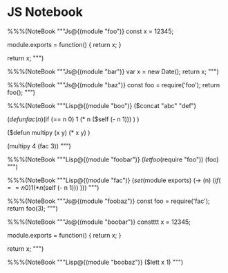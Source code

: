 # JS Notebook



%%%(NoteBook """Js@{(module "foo")}
const x = 12345;

module.exports = function() {
    return x;
}

return x;
""")



%%%(NoteBook """Js@{(module "bar")}
var x = new Date();
return x;
""")



%%%(NoteBook """Js@{(module "baz")}
const foo = require('foo');
return foo();
""")



%%%(NoteBook """Lisp@{(module "boo")}
($concat "abc" "def")

($defun fac (n)
    ($if (== n 0)
        1
        (* n ($self (- n 1))) ) )

($defun multipy (x y)
    (* x y) )

(multipy 4 (fac 3))
""")



%%%(NoteBook """Lisp@{(module "foobar")}
($let foo ($require "foo"))
(foo)
""")



%%%(NoteBook """Lisp@{(module "fac")}
($set ($module exports) (-> (n)
    ($if (== n 0)
        1
        (* n ($self (- n 1))) )))
""")



%%%(NoteBook """Js@{(module "foobaz")}
const foo = require('fac');
return foo(3);
""")



%%%(NoteBook """Js@{(module "boobar")}
constttt x = 12345;

module.exports = function() {
    return x;
}

return x;
""")



%%%(NoteBook """Lisp@{(module "boobaz")}
($lett x 1)
""")

